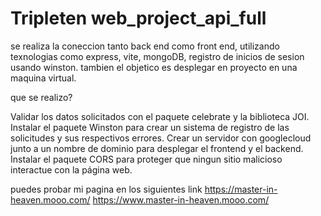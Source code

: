 # Tripleten web_project_api_full

se realiza la coneccion tanto back end como front end, utilizando texnologias como express, vite, mongoDB, registro de inicios de sesion usando winston.
tambien el objetico es desplegar en proyecto en una maquina virtual.

que se realizo?

Validar los datos solicitados con el paquete celebrate y la biblioteca JOI.
Instalar el paquete Winston para crear un sistema de registro de las solicitudes y sus respectivos errores.
Crear un servidor con googlecloud junto a un nombre de dominio para desplegar el frontend y el backend.
Instalar el paquete CORS para proteger que ningun sitio malicioso interactue con la página web.

puedes probar mi pagina en los siguientes link
https://master-in-heaven.mooo.com/
https://www.master-in-heaven.mooo.com/
